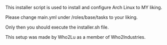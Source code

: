 This installer script is used to install and configure Arch Linux to MY liking.

Please change main.yml under /roles/base/tasks to your liking.

Only then you should execute the installer.sh file.


This setup was made by Who2Lu as a member of Who2Industries.
